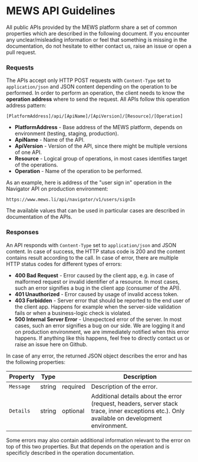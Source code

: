 # MEWS API Guidelines

All public APIs provided by the MEWS platform share a set of common properties which are described in the following document. If you encounter any unclear/misleading information or feel that something is missing in the documentation, do not hesitate to either contact us, raise an issue or open a pull request.

### Requests

The APIs accept only HTTP POST requests with `Content-Type` set to `application/json` and JSON content depending on the operation to be performed. In order to perform an operation, the client needs to know the **operation address** where to send the request. All APIs follow this operation address pattern:

```
[PlatformAddress]/api/[ApiName]/[ApiVersion]/[Resource]/[Operation]
```

- **PlatformAddress** - Base address of the MEWS platform, depends on environment (testing, staging, production).
- **ApiName** - Name of the API.
- **ApiVersion** - Version of the API, since there might be multiple versions of one API.
- **Resource** - Logical group of operations, in most cases identifies target of the operations.
- **Operation** - Name of the operation to be performed.

As an example, here is address of the "user sign in" operation in the Navigator API on production environment:

```
https://www.mews.li/api/navigator/v1/users/signIn
```

The available values that can be used in particular cases are described in documentation of the APIs.

### Responses

An API responds with `Content-Type` set to `application/json` and JSON content. In case of success, the HTTP status code is 200 and the content contains result according to the call. In case of error, there are multiple HTTP status codes for different types of errors:

- **400 Bad Request** - Error caused by the client app, e.g. in case of malformed request or invalid identifier of a resource. In most cases, such an error signifies a bug in the client app (consumer of the API).
- **401 Unauthorized** - Error caused by usage of invalid access token. 
- **403 Forbidden** - Server error that should be reported to the end user of the client app. Happens for example when the server-side validation fails or when a business-logic check is violated. 
- **500 Internal Server Error** - Unexpectced error of the server. In most cases, such an error signifies a bug on our side. We are logging it and on production environment, we are immediately notified when this error happens. If anything like this happens, feel free to directly contact us or raise an issue here on Github.

In case of any error, the returned JSON object describes the error and has the following properties:

| Property | Type | | Description |
| --- | --- | --- | --- |
| `Message` | string | required | Description of the error. |
| `Details` | string | optional | Additional details about the error (request, headers, server stack trace, inner exceptions etc.). Only available on development environment. |

Some errors may also contain additional information relevant to the error on top of this two properties. But that depends on the operation and is specificly described in the operation documentation.
